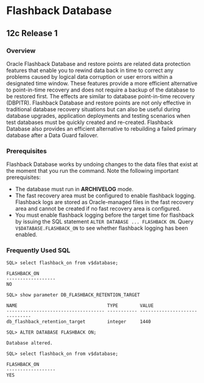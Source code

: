 # Flashback Database

## 12c Release 1

### Overview

Oracle Flashback Database and restore points are related data protection features that enable you to rewind data back in time to correct any problems caused by logical data corruption or user errors within a designated time window.
These features provide a more efficient alternative to point-in-time recovery and does not require a backup of the database to be restored first.
The effects are similar to database point-in-time recovery (DBPITR).
Flashback Database and restore points are not only effective in traditional database recovery situations but can also be useful during database upgrades, application deployments and testing scenarios when test databases must be quickly created and re-created.
Flashback Database also provides an efficient alternative to rebuilding a failed primary database after a Data Guard failover.

### Prerequisites

Flashback Database works by undoing changes to the data files that exist at the moment that you run the command.
Note the following important prerequisites:
- The database must run in **ARCHIVELOG** mode.
- The fast recovery area must be configured to enable flashback logging.
Flashback logs are stored as Oracle-managed files in the fast recovery area and cannot be created if no fast recovery area is configured.
- You must enable flashback logging before the target time for flashback by issuing the SQL statement `ALTER DATABASE ... FLASHBACK ON`.
Query `V$DATABASE.FLASHBACK_ON` to see whether flashback logging has been enabled.

### Frequently Used SQL

```
SQL> select flashback_on from v$database;

FLASHBACK_ON
------------------
NO

SQL> show parameter DB_FLASHBACK_RETENTION_TARGET

NAME                                 TYPE        VALUE
------------------------------------ ----------- ------------------------------
db_flashback_retention_target        integer     1440

SQL> ALTER DATABASE FLASHBACK ON;

Database altered.

SQL> select flashback_on from v$database;

FLASHBACK_ON
------------------
YES
```
